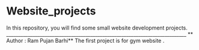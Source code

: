 # Website_projects
In this repository, you will find some small website development projects.
___________________________________________________________________________  ** Author : Ram Pujan Barhi**
The first project is for gym website .
